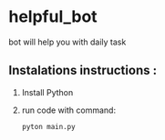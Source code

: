 # helpful_bot
bot will help you with daily task

## Instalations instructions :

1) Install Python
2) run code with command:
   
   ```Bash
   pyton main.py
   ```

